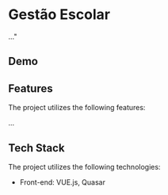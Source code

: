 # Gestão Escolar

..."

## Demo

## Features

The project utilizes the following features:

...

## Tech Stack

The project utilizes the following technologies:

- Front-end: VUE.js, Quasar
